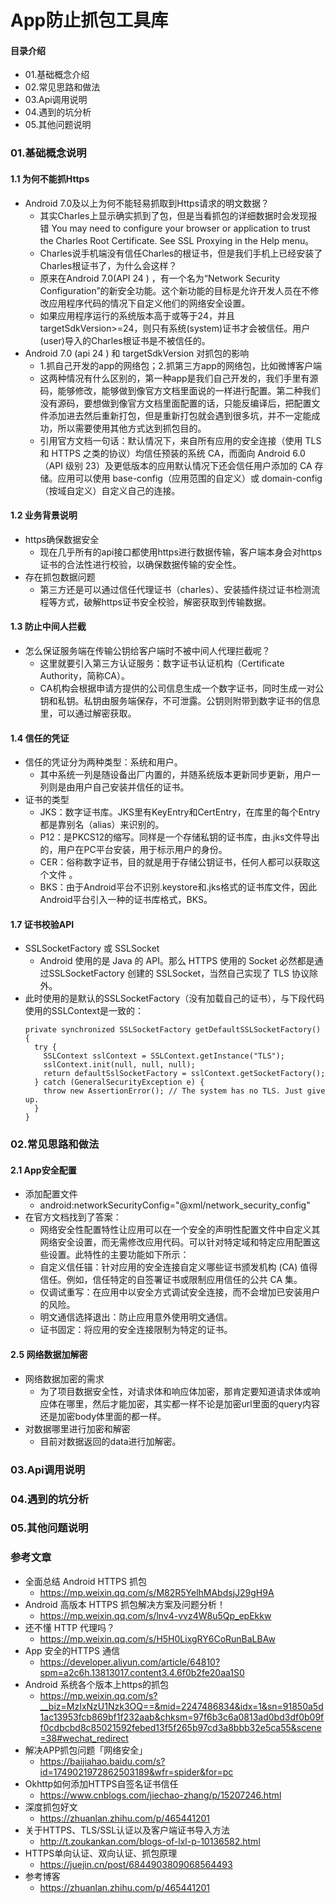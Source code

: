 # App防止抓包工具库
#### 目录介绍
- 01.基础概念介绍
- 02.常见思路和做法
- 03.Api调用说明
- 04.遇到的坑分析
- 05.其他问题说明



### 01.基础概念说明
#### 1.1 为何不能抓Https
- Android 7.0及以上为何不能轻易抓取到Https请求的明文数据？
    - 其实Charles上显示确实抓到了包，但是当看抓包的详细数据时会发现报错 You may need to configure your browser or application to trust the Charles Root Certificate. See SSL Proxying in the Help menu。
    - Charles说手机端没有信任Charles的根证书，但是我们手机上已经安装了Charles根证书了，为什么会这样？
    - 原来在Android 7.0(API 24 ) ，有一个名为“Network Security Configuration”的新安全功能。这个新功能的目标是允许开发人员在不修改应用程序代码的情况下自定义他们的网络安全设置。
    - 如果应用程序运行的系统版本高于或等于24，并且targetSdkVersion>=24，则只有系统(system)证书才会被信任。用户(user)导入的Charles根证书是不被信任的。
- Android 7.0 (api 24 ) 和 targetSdkVersion 对抓包的影响
    - 1.抓自己开发的app的网络包；2.抓第三方app的网络包，比如微博客户端
    - 这两种情况有什么区别的，第一种app是我们自己开发的，我们手里有源码，能够修改，能够做到像官方文档里面说的一样进行配置。第二种我们没有源码，要想做到像官方文档里面配置的话，只能反编译后，把配置文件添加进去然后重新打包，但是重新打包就会遇到很多坑，并不一定能成功，所以需要使用其他方式达到抓包目的。
    - 引用官方文档一句话：默认情况下，来自所有应用的安全连接（使用 TLS 和 HTTPS 之类的协议）均信任预装的系统 CA，而面向 Android 6.0（API 级别 23）及更低版本的应用默认情况下还会信任用户添加的 CA 存储。应用可以使用 base-config（应用范围的自定义）或 domain-config（按域自定义）自定义自己的连接。



#### 1.2 业务背景说明
- https确保数据安全
    - 现在几乎所有的api接口都使用https进行数据传输，客户端本身会对https证书的合法性进行校验，以确保数据传输的安全性。
- 存在抓包数据问题
    - 第三方还是可以通过信任代理证书（charles）、安装插件绕过证书检测流程等方式，破解https证书安全校验，解密获取到传输数据。



#### 1.3 防止中间人拦截
- 怎么保证服务端在传输公钥给客户端时不被中间人代理拦截呢？
    - 这里就要引入第三方认证服务：数字证书认证机构（Certificate Authority，简称CA）。
    - CA机构会根据申请方提供的公司信息生成一个数字证书，同时生成一对公钥和私钥。私钥由服务端保存，不可泄露。公钥则附带到数字证书的信息里，可以通过解密获取。



#### 1.4 信任的凭证
- 信任的凭证分为两种类型：系统和用户。
    - 其中系统一列是随设备出厂内置的，并随系统版本更新同步更新，用户一列则是由用户自己安装并信任的证书。
- 证书的类型
    - JKS：数字证书库。JKS里有KeyEntry和CertEntry，在库里的每个Entry都是靠别名（alias）来识别的。
    - P12：是PKCS12的缩写。同样是一个存储私钥的证书库，由.jks文件导出的，用户在PC平台安装，用于标示用户的身份。
    - CER：俗称数字证书，目的就是用于存储公钥证书，任何人都可以获取这个文件 。
    - BKS：由于Android平台不识别.keystore和.jks格式的证书库文件，因此Android平台引入一种的证书库格式，BKS。



#### 1.7 证书校验API
- SSLSocketFactory 或 SSLSocket
    - Android 使用的是 Java 的 API。那么 HTTPS 使用的 Socket 必然都是通过SSLSocketFactory 创建的 SSLSocket，当然自己实现了 TLS 协议除外。
- 此时使用的是默认的SSLSocketFactory（没有加载自己的证书），与下段代码使用的SSLContext是一致的：
    ```
    private synchronized SSLSocketFactory getDefaultSSLSocketFactory() {
      try {
        SSLContext sslContext = SSLContext.getInstance("TLS");
        sslContext.init(null, null, null);
        return defaultSslSocketFactory = sslContext.getSocketFactory();
      } catch (GeneralSecurityException e) {
        throw new AssertionError(); // The system has no TLS. Just give up.
      }
    }
    ```




### 02.常见思路和做法
#### 2.1 App安全配置
- 添加配置文件
    - android:networkSecurityConfig="@xml/network_security_config"
- 在官方文档找到了答案：
    - 网络安全性配置特性让应用可以在一个安全的声明性配置文件中自定义其网络安全设置，而无需修改应用代码。可以针对特定域和特定应用配置这些设置。此特性的主要功能如下所示：
    - 自定义信任锚：针对应用的安全连接自定义哪些证书颁发机构 (CA) 值得信任。例如，信任特定的自签署证书或限制应用信任的公共 CA 集。
    - 仅调试重写：在应用中以安全方式调试安全连接，而不会增加已安装用户的风险。
    - 明文通信选择退出：防止应用意外使用明文通信。
    - 证书固定：将应用的安全连接限制为特定的证书。



#### 2.5 网络数据加解密
- 网络数据加密的需求
    - 为了项目数据安全性，对请求体和响应体加密，那肯定要知道请求体或响应体在哪里，然后才能加密，其实都一样不论是加密url里面的query内容还是加密body体里面的都一样。
- 对数据哪里进行加密和解密
    - 目前对数据返回的data进行加解密。





### 03.Api调用说明



### 04.遇到的坑分析



### 05.其他问题说明



### 参考文章
- 全面总结 Android HTTPS 抓包
    - https://mp.weixin.qq.com/s/M82R5YelhMAbdsjJ29gH9A
- Android 高版本 HTTPS 抓包解决方案及问题分析！
    - https://mp.weixin.qq.com/s/lnv4-vvz4W8u5Qp_epEkkw
- 还不懂 HTTP 代理吗？
    - https://mp.weixin.qq.com/s/H5H0LixgRY6CoRunBaLBAw
- App 安全的HTTPS 通信
    - https://developer.aliyun.com/article/64810?spm=a2c6h.13813017.content3.4.6f0b2fe20aa1S0
- Android 系统各个版本上https的抓包
    - https://mp.weixin.qq.com/s?__biz=MzIxNzU1Nzk3OQ==&mid=2247486834&idx=1&sn=91850a5d1ac13953fcb869bf1f232aab&chksm=97f6b3c6a0813ad0bd3df0b09ff0cdbcbd8c85021592febed13f5f265b97cd3a8bbb32e5ca55&scene=38#wechat_redirect
- 解决APP抓包问题「网络安全」
    - https://baijiahao.baidu.com/s?id=1749021972862503189&wfr=spider&for=pc
- Okhttp如何添加HTTPS自签名证书信任
    - https://www.cnblogs.com/jiechao-zhang/p/15207246.html
- 深度抓包好文
    - https://zhuanlan.zhihu.com/p/465441201
- 关于HTTPS、TLS/SSL认证以及客户端证书导入方法
    - http://t.zoukankan.com/blogs-of-lxl-p-10136582.html
- HTTPS单向认证、双向认证、抓包原理
    - https://juejin.cn/post/6844903809068564493
- 参考博客
    - https://zhuanlan.zhihu.com/p/465441201


    
    